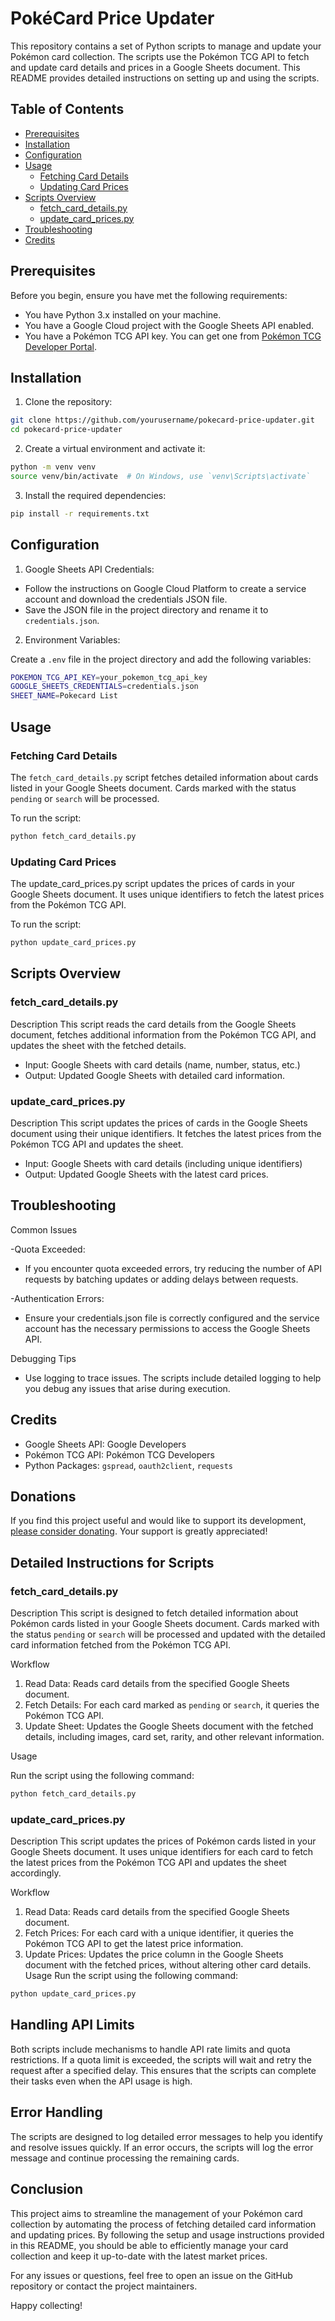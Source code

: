 # PokéCard Price Updater

This repository contains a set of Python scripts to manage and update your Pokémon card collection. The scripts use the Pokémon TCG API to fetch and update card details and prices in a Google Sheets document. This README provides detailed instructions on setting up and using the scripts.

## Table of Contents

- [Prerequisites](#prerequisites)
- [Installation](#installation)
- [Configuration](#configuration)
- [Usage](#usage)
  - [Fetching Card Details](#fetching-card-details)
  - [Updating Card Prices](#updating-card-prices)
- [Scripts Overview](#scripts-overview)
  - [fetch_card_details.py](#fetch_card_detailspy)
  - [update_card_prices.py](#update_card_pricespy)
- [Troubleshooting](#troubleshooting)
- [Credits](#credits)

## Prerequisites

Before you begin, ensure you have met the following requirements:

- You have Python 3.x installed on your machine.
- You have a Google Cloud project with the Google Sheets API enabled.
- You have a Pokémon TCG API key. You can get one from [Pokémon TCG Developer Portal](https://developer.pokemontcg.io/).

## Installation

1. Clone the repository:

```bash
git clone https://github.com/yourusername/pokecard-price-updater.git
cd pokecard-price-updater
```

2. Create a virtual environment and activate it:
```bash
python -m venv venv
source venv/bin/activate  # On Windows, use `venv\Scripts\activate`
```

3. Install the required dependencies:
```bash
pip install -r requirements.txt
```
## Configuration

1. Google Sheets API Credentials:

- Follow the instructions on Google Cloud Platform to create a service account and download the credentials JSON file.
- Save the JSON file in the project directory and rename it to `credentials.json`.
  
2. Environment Variables:

Create a `.env` file in the project directory and add the following variables:
```bash
POKEMON_TCG_API_KEY=your_pokemon_tcg_api_key
GOOGLE_SHEETS_CREDENTIALS=credentials.json
SHEET_NAME=Pokecard List
```
## Usage
### Fetching Card Details
The `fetch_card_details.py` script fetches detailed information about cards listed in your Google Sheets document. Cards marked with the status `pending` or `search` will be processed.

To run the script:
```bash
python fetch_card_details.py
```
### Updating Card Prices
The update_card_prices.py script updates the prices of cards in your Google Sheets document. It uses unique identifiers to fetch the latest prices from the Pokémon TCG API.

To run the script:
```bash
python update_card_prices.py
```
## Scripts Overview

### fetch_card_details.py
Description
This script reads the card details from the Google Sheets document, fetches additional information from the Pokémon TCG API, and updates the sheet with the fetched details.

- Input: Google Sheets with card details (name, number, status, etc.)
- Output: Updated Google Sheets with detailed card information.
  
### update_card_prices.py
Description
This script updates the prices of cards in the Google Sheets document using their unique identifiers. It fetches the latest prices from the Pokémon TCG API and updates the sheet.

- Input: Google Sheets with card details (including unique identifiers)
- Output: Updated Google Sheets with the latest card prices.
  
## Troubleshooting
Common Issues

-Quota Exceeded:
   - If you encounter quota exceeded errors, try reducing the number of API requests by batching updates or adding delays between requests.

-Authentication Errors:
   - Ensure your credentials.json file is correctly configured and the service account has the necessary permissions to access the Google Sheets API.
   
Debugging Tips
- Use logging to trace issues. The scripts include detailed logging to help you debug any issues that arise during execution.

## Credits
- Google Sheets API: Google Developers
- Pokémon TCG API: Pokémon TCG Developers
- Python Packages: `gspread`, `oauth2client`, `requests`

## Donations
If you find this project useful and would like to support its development, [please consider donating](paypal.me/Daanishcws). Your support is greatly appreciated!

## Detailed Instructions for Scripts
### fetch_card_details.py
Description
This script is designed to fetch detailed information about Pokémon cards listed in your Google Sheets document. Cards marked with the status `pending` or `search` will be processed and updated with the detailed card information fetched from the Pokémon TCG API.

Workflow
1. Read Data: Reads card details from the specified Google Sheets document.
2. Fetch Details: For each card marked as `pending` or `search`, it queries the Pokémon TCG API.
3. Update Sheet: Updates the Google Sheets document with the fetched details, including images, card set, rarity, and other relevant information.
   
Usage

Run the script using the following command:
```bash
python fetch_card_details.py
```
### update_card_prices.py
Description
This script updates the prices of Pokémon cards listed in your Google Sheets document. It uses unique identifiers for each card to fetch the latest prices from the Pokémon TCG API and updates the sheet accordingly.

Workflow
1. Read Data: Reads card details from the specified Google Sheets document.
2. Fetch Prices: For each card with a unique identifier, it queries the Pokémon TCG API to get the latest price information.
3. Update Prices: Updates the price column in the Google Sheets document with the fetched prices, without altering other card details.
Usage
Run the script using the following command:
```bash
python update_card_prices.py
```
## Handling API Limits
Both scripts include mechanisms to handle API rate limits and quota restrictions. If a quota limit is exceeded, the scripts will wait and retry the request after a specified delay. This ensures that the scripts can complete their tasks even when the API usage is high.

## Error Handling
The scripts are designed to log detailed error messages to help you identify and resolve issues quickly. If an error occurs, the scripts will log the error message and continue processing the remaining cards.

## Conclusion
This project aims to streamline the management of your Pokémon card collection by automating the process of fetching detailed card information and updating prices. By following the setup and usage instructions provided in this README, you should be able to efficiently manage your card collection and keep it up-to-date with the latest market prices.

For any issues or questions, feel free to open an issue on the GitHub repository or contact the project maintainers.

Happy collecting!
